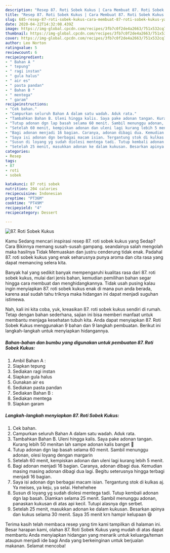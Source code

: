 ```yaml
---
description: "Resep 87. Roti Sobek Kukus | Cara Membuat 87. Roti Sobek Kukus Yang Enak Dan Lezat"
title: "Resep 87. Roti Sobek Kukus | Cara Membuat 87. Roti Sobek Kukus Yang Enak Dan Lezat"
slug: 685-resep-87-roti-sobek-kukus-cara-membuat-87-roti-sobek-kukus-yang-enak-dan-lezat
date: 2020-04-22T14:32:08.439Z
image: https://img-global.cpcdn.com/recipes/3fb7c0f2de4a2663/751x532cq70/87-roti-sobek-kukus-foto-resep-utama.jpg
thumbnail: https://img-global.cpcdn.com/recipes/3fb7c0f2de4a2663/751x532cq70/87-roti-sobek-kukus-foto-resep-utama.jpg
cover: https://img-global.cpcdn.com/recipes/3fb7c0f2de4a2663/751x532cq70/87-roti-sobek-kukus-foto-resep-utama.jpg
author: Leo Norton
ratingvalue: 5
reviewcount: 6
recipeingredient:
- " Bahan A "
- " tepung"
- " ragi instan"
- " gula halus"
- " air es"
- " pasta pandan"
- " Bahan B "
- " mentega"
- " garam"
recipeinstructions:
- "Cek bahan."
- "Campurkan seluruh Bahan A dalam satu wadah. Aduk rata."
- "Tambahkan Bahan B. Uleni hingga kalis. Saya pake adonan tangan. Kurang lebih 50 menitan lah sampe adonan kalis banget 💪"
- "Tutup adonan dgn lap basah selama 60 menit. Sambil menunggu adonan, olesi loyang dengan margarin"
- "Setelah 60 menit, kempiskan adonan dan uleni lagi kurang lebih 5 menit."
- "Bagi adonan menjadi 16 bagian. Caranya, adonan dibagi dua. Kemudian masing masing adonan dibagi dua lagi. Begitu seterusnya hingga terbagi menjadi 16 bagian."
- "Saya isi adonan dgn berbagai macam isian. Tergantung stok di kulkas aj. Ya meises, ya keju, ya selai. Hehehehee"
- "Susun di loyang yg sudah diolesi mentega tadi. Tutup kembali adonan dgn lap basah. Diamkan selama 25 menit. Sambil menunggu adonan, panaskan kukusan di atas api kecil. Tutupi alasnya dgn serbet."
- "Setelah 25 menit, masukkan adonan ke dalam kukusan. Besarkan apinya dan kukus selama 30 menit. Saya 35 menit krn hampir kelupaan 😆"
categories:
- Resep
tags:
- 87
- roti
- sobek

katakunci: 87 roti sobek 
nutrition: 204 calories
recipecuisine: Indonesian
preptime: "PT36M"
cooktime: "PT49M"
recipeyield: "4"
recipecategory: Dessert

---
```



![87. Roti Sobek Kukus](https://img-global.cpcdn.com/recipes/3fb7c0f2de4a2663/751x532cq70/87-roti-sobek-kukus-foto-resep-utama.jpg)

Kamu Sedang mencari inspirasi resep 87. roti sobek kukus yang Sedap? Cara Bikinnya memang susah-susah gampang. seandainya salah mengolah maka hasilnya Tidak Memuaskan dan justru cenderung tidak enak. Padahal 87. roti sobek kukus yang enak seharusnya punya aroma dan cita rasa yang dapat memancing selera kita.



Banyak hal yang sedikit banyak mempengaruhi kualitas rasa dari 87. roti sobek kukus, mulai dari jenis bahan, kemudian pemilihan bahan segar hingga cara membuat dan menghidangkannya. Tidak usah pusing kalau ingin menyiapkan 87. roti sobek kukus enak di mana pun anda berada, karena asal sudah tahu triknya maka hidangan ini dapat menjadi suguhan istimewa.


Nah, kali ini kita coba, yuk, kreasikan 87. roti sobek kukus sendiri di rumah. Tetap dengan bahan sederhana, sajian ini bisa memberi manfaat untuk membantu menjaga kesehatan tubuh kita. Anda dapat menyiapkan 87. Roti Sobek Kukus menggunakan 9 bahan dan 9 langkah pembuatan. Berikut ini langkah-langkah untuk menyiapkan hidangannya.

<!--inarticleads1-->

##### Bahan-bahan dan bumbu yang digunakan untuk pembuatan 87. Roti Sobek Kukus:

1. Ambil  Bahan A :
1. Siapkan  tepung
1. Sediakan  ragi instan
1. Siapkan  gula halus
1. Gunakan  air es
1. Sediakan  pasta pandan
1. Sediakan  Bahan B :
1. Sediakan  mentega
1. Siapkan  garam




<!--inarticleads2-->

##### Langkah-langkah menyiapkan 87. Roti Sobek Kukus:

1. Cek bahan.
1. Campurkan seluruh Bahan A dalam satu wadah. Aduk rata.
1. Tambahkan Bahan B. Uleni hingga kalis. Saya pake adonan tangan. Kurang lebih 50 menitan lah sampe adonan kalis banget 💪
1. Tutup adonan dgn lap basah selama 60 menit. Sambil menunggu adonan, olesi loyang dengan margarin
1. Setelah 60 menit, kempiskan adonan dan uleni lagi kurang lebih 5 menit.
1. Bagi adonan menjadi 16 bagian. Caranya, adonan dibagi dua. Kemudian masing masing adonan dibagi dua lagi. Begitu seterusnya hingga terbagi menjadi 16 bagian.
1. Saya isi adonan dgn berbagai macam isian. Tergantung stok di kulkas aj. Ya meises, ya keju, ya selai. Hehehehee
1. Susun di loyang yg sudah diolesi mentega tadi. Tutup kembali adonan dgn lap basah. Diamkan selama 25 menit. Sambil menunggu adonan, panaskan kukusan di atas api kecil. Tutupi alasnya dgn serbet.
1. Setelah 25 menit, masukkan adonan ke dalam kukusan. Besarkan apinya dan kukus selama 30 menit. Saya 35 menit krn hampir kelupaan 😆




Terima kasih telah membaca resep yang tim kami tampilkan di halaman ini. Besar harapan kami, olahan 87. Roti Sobek Kukus yang mudah di atas dapat membantu Anda menyiapkan hidangan yang menarik untuk keluarga/teman ataupun menjadi ide bagi Anda yang berkeinginan untuk berjualan makanan. Selamat mencoba!
